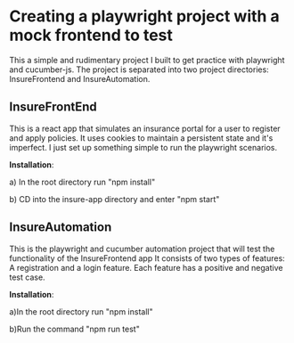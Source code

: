 # Creating a playwright project with a mock frontend to test
This a simple and rudimentary project I built to get practice with playwright and cucumber-js. The project is
separated into two project directories: InsureFrontend and InsureAutomation.

InsureFrontEnd
--------------
This is a react app that simulates an insurance portal for a user to register and apply policies. It uses cookies to maintain a persistent state and it's imperfect. I just set up something simple to run the playwright scenarios.

**Installation**:

   a) In the root directory run "npm install"

   b) CD into the insure-app directory and enter "npm start"

InsureAutomation
----------------
This is the playwright and cucumber automation project that will test the functionality of the InsureFrontend app It consists of two types of features: A registration and a login feature. Each feature has a positive and negative test case. 

**Installation**:

  a)In the root directory run "npm install"

  b)Run the command "npm run test"
